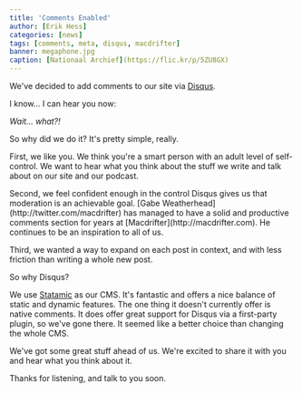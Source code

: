 ```yaml
---
title: 'Comments Enabled'
author: [Erik Hess]
categories: [news]
tags: [comments, meta, disqus, macdrifter]
banner: megaphone.jpg
caption: [Nationaal Archief](https://flic.kr/p/5ZU8GX)
---
```


We've decided to add comments to our site via [Disqus](http://disqus.com).

I know... I can hear you now:

*Wait... what?!*

So why did we do it? It's pretty simple, really.

First, we like you. We think you're a smart person with an adult level of self-control. We want to hear what you think about the stuff we write and talk about on our site and our podcast.

<p class="has-pullquote" data-pullquote="We think you're a smart person" markdown=1>Second, we feel confident enough in the control Disqus gives us that moderation is an achievable goal. [Gabe Weatherhead](http://twitter.com/macdrifter) has managed to have a solid and productive comments section for years at [Macdrifter](http://macdrifter.com). He continues to be an inspiration to all of us.</p>

Third, we wanted a way to expand on each post in context, and with less friction than writing a whole new post.

So why Disqus?

We use [Statamic](http://statamic.com) as our CMS. It's fantastic and offers a nice balance of static and dynamic features. The one thing it doesn't currently offer is native comments. It does offer great support for Disqus via a first-party plugin, so we've gone there. It seemed like a better choice than changing the whole CMS.

We've got some great stuff ahead of us. We're excited to share it with you and hear what you think about it.

Thanks for listening, and talk to you soon.
